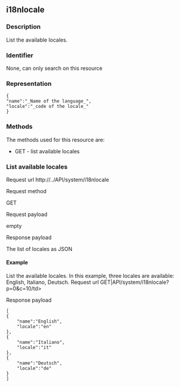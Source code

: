 ## i18nlocale

### Description

List the available locales.

### Identifier

None, can only search on this resource

### Representation

    {
    "name":"_Name of the language_",
    "locale":"_code of the locale_"
    }

### Methods

The methods used for this resource are:

* GET - list available locales

### List available locales
Request url
http://../API/system/i18nlocale

Request method

GET

Request payload

empty

Response payload

The list of locales as JSON

#### Example

List the available locales. In this example, three locales are available: English, Italiano, Deutsch.
Request url
GET|API/system/i18nlocale?p=0&c=10/td\>

Response payload

    [
    {
    	"name":"English",
    	"locale":"en"
    },
    {
    	"name":"Italiano",
    	"locale":"it"
    },
    {
    	"name":"Deutsch",
    	"locale":"de"
    }
    ]